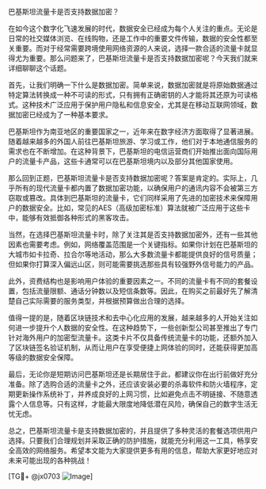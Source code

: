 巴基斯坦流量卡是否支持数据加密？

在如今这个数字化飞速发展的时代，数据安全已经成为每个人关注的重点。无论是日常的社交媒体浏览、在线购物，还是工作中的重要文件传输，数据的安全性都至关重要。而对于经常需要跨境使用网络资源的人来说，选择一款合适的流量卡就显得尤为重要。那么问题来了，巴基斯坦流量卡是否支持数据加密呢？今天我们就来详细聊聊这个话题。

首先，让我们明确一下什么是数据加密。简单来说，数据加密就是将原始数据通过特定算法转换成一种不可读的形式，只有拥有正确密钥的人才能将其还原为可读格式。这种技术广泛应用于保护用户隐私和信息安全，尤其是在移动互联网领域，数据加密已经成为了一种基本要求。

巴基斯坦作为南亚地区的重要国家之一，近年来在数字经济方面取得了显著进展。随着越来越多的外国人前往巴基斯坦旅游、学习或工作，他们对于本地通信服务的需求也在不断增加。在这种背景下，巴基斯坦的电信运营商们开始推出面向国际用户的流量卡产品，这些卡通常可以在巴基斯坦境内以及部分其他国家使用。

那么回到正题，巴基斯坦流量卡是否支持数据加密呢？答案是肯定的。实际上，几乎所有的现代流量卡都内置了数据加密功能，以确保用户的通讯内容不会被第三方窃取或篡改。具体到巴基斯坦的流量卡，它们同样采用了先进的加密技术来保障用户的数据安全。比如，常见的AES（高级加密标准）算法就被广泛应用于这些卡中，能够有效抵御各种形式的黑客攻击。

当然，在选择巴基斯坦流量卡时，除了关注其是否支持数据加密外，还有一些其他因素也需要考虑。例如，网络覆盖范围是一个关键指标。如果你计划在巴基斯坦的大城市如卡拉奇、拉合尔等地活动，那么大多数流量卡都能提供良好的信号质量；但如果你打算深入偏远山区，则可能需要挑选那些具有较强野外信号能力的产品。

此外，资费结构也是影响用户体验的重要因素之一。不同的流量卡有不同的套餐设置，包括流量限额、通话分钟数以及短信条数等。因此，在购买之前最好先了解清楚自己实际需要的服务类型，并根据预算做出合理的选择。

值得一提的是，随着区块链技术和去中心化应用的发展，越来越多的人开始关注如何进一步提升个人数据的安全性。在这种趋势下，一些创新型公司甚至推出了专门针对海外用户的加密型流量卡。这类卡片不仅具备传统流量卡的功能，还额外加入了区块链签名验证机制，从而让用户在享受便捷上网体验的同时，还能获得更加高等级的数据安全保障。

最后，无论你是短期访问巴基斯坦还是长期居住于此，都建议你在出行前做好充分准备。除了选购合适的流量卡之外，还应该安装必要的杀毒软件和防火墙程序，定期更新操作系统补丁，并养成良好的上网习惯，比如避免点击不明链接、不随意透露个人信息等。只有这样，才能最大限度地降低潜在风险，确保自己的数字生活无忧无虑。

总之，巴基斯坦流量卡是支持数据加密的，并且提供了多种灵活的套餐选项供用户选择。只要我们合理规划并采取正确的防护措施，就能充分利用这一工具，畅享安全高效的网络服务。希望本文能为大家提供更多有用的信息，帮助大家更好地应对未来可能出现的各种挑战！

[TG💪+ @jx0703 ![Image](https://github.com/user-attachments/assets/dbca1d08-cadb-493c-b0ec-ad6f7a83f270)]